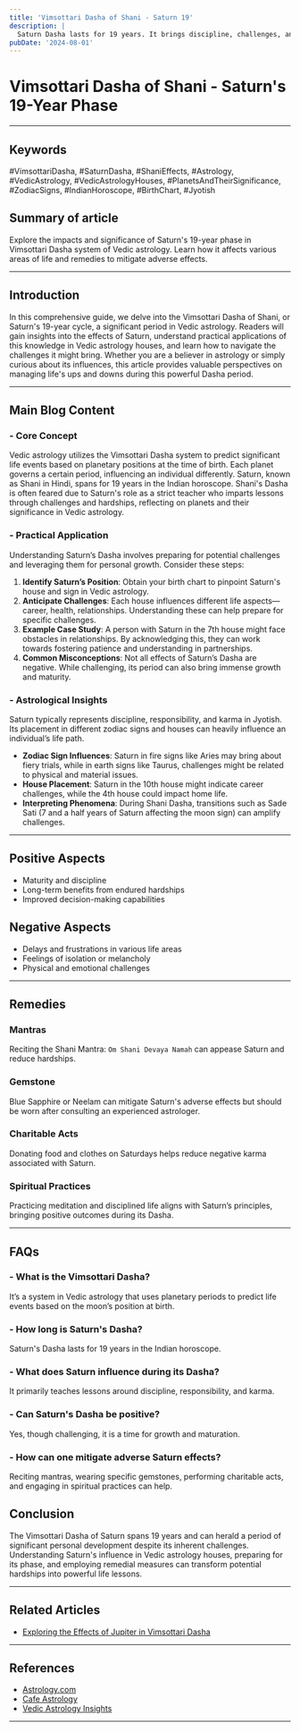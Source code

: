 ```yaml
---
title: 'Vimsottari Dasha of Shani - Saturn 19'
description: |
  Saturn Dasha lasts for 19 years. It brings discipline, challenges, and long-term rewards through hard work.
pubDate: '2024-08-01'
---
```


# Vimsottari Dasha of Shani - Saturn's 19-Year Phase

---

## Keywords 
#VimsottariDasha, #SaturnDasha, #ShaniEffects, #Astrology, #VedicAstrology, #VedicAstrologyHouses, #PlanetsAndTheirSignificance, #ZodiacSigns, #IndianHoroscope, #BirthChart, #Jyotish

## Summary of article
Explore the impacts and significance of Saturn's 19-year phase in Vimsottari Dasha system of Vedic astrology. Learn how it affects various areas of life and remedies to mitigate adverse effects.

---

## Introduction
In this comprehensive guide, we delve into the Vimsottari Dasha of Shani, or Saturn's 19-year cycle, a significant period in Vedic astrology. Readers will gain insights into the effects of Saturn, understand practical applications of this knowledge in Vedic astrology houses, and learn how to navigate the challenges it might bring. Whether you are a believer in astrology or simply curious about its influences, this article provides valuable perspectives on managing life's ups and downs during this powerful Dasha period.

---

## Main Blog Content

### - Core Concept
Vedic astrology utilizes the Vimsottari Dasha system to predict significant life events based on planetary positions at the time of birth. Each planet governs a certain period, influencing an individual differently. Saturn, known as Shani in Hindi, spans for 19 years in the Indian horoscope. Shani's Dasha is often feared due to Saturn's role as a strict teacher who imparts lessons through challenges and hardships, reflecting on planets and their significance in Vedic astrology.

### - Practical Application
Understanding Saturn’s Dasha involves preparing for potential challenges and leveraging them for personal growth. Consider these steps:
1. **Identify Saturn’s Position**: Obtain your birth chart to pinpoint Saturn's house and sign in Vedic astrology.
2. **Anticipate Challenges**: Each house influences different life aspects—career, health, relationships. Understanding these can help prepare for specific challenges.
3. **Example Case Study**: A person with Saturn in the 7th house might face obstacles in relationships. By acknowledging this, they can work towards fostering patience and understanding in partnerships.
4. **Common Misconceptions**: Not all effects of Saturn’s Dasha are negative. While challenging, its period can also bring immense growth and maturity.

### - Astrological Insights
Saturn typically represents discipline, responsibility, and karma in Jyotish. Its placement in different zodiac signs and houses can heavily influence an individual’s life path.
- **Zodiac Sign Influences**: Saturn in fire signs like Aries may bring about fiery trials, while in earth signs like Taurus, challenges might be related to physical and material issues.
- **House Placement**: Saturn in the 10th house might indicate career challenges, while the 4th house could impact home life.
- **Interpreting Phenomena**: During Shani Dasha, transitions such as Sade Sati (7 and a half years of Saturn affecting the moon sign) can amplify challenges.

---

## Positive Aspects
- Maturity and discipline
- Long-term benefits from endured hardships
- Improved decision-making capabilities

## Negative Aspects
- Delays and frustrations in various life areas
- Feelings of isolation or melancholy
- Physical and emotional challenges

---

## Remedies

### Mantras
Reciting the Shani Mantra: `Om Shani Devaya Namah` can appease Saturn and reduce hardships.

### Gemstone
Blue Sapphire or Neelam can mitigate Saturn's adverse effects but should be worn after consulting an experienced astrologer.

### Charitable Acts
Donating food and clothes on Saturdays helps reduce negative karma associated with Saturn.

### Spiritual Practices
Practicing meditation and disciplined life aligns with Saturn’s principles, bringing positive outcomes during its Dasha.

---

## FAQs 
### - What is the Vimsottari Dasha?
It’s a system in Vedic astrology that uses planetary periods to predict life events based on the moon’s position at birth.
### - How long is Saturn's Dasha?
Saturn's Dasha lasts for 19 years in the Indian horoscope.
### - What does Saturn influence during its Dasha?
It primarily teaches lessons around discipline, responsibility, and karma.
### - Can Saturn's Dasha be positive?
Yes, though challenging, it is a time for growth and maturation.
### - How can one mitigate adverse Saturn effects?
Reciting mantras, wearing specific gemstones, performing charitable acts, and engaging in spiritual practices can help.

## Conclusion
The Vimsottari Dasha of Saturn spans 19 years and can herald a period of significant personal development despite its inherent challenges. Understanding Saturn's influence in Vedic astrology houses, preparing for its phase, and employing remedial measures can transform potential hardships into powerful life lessons.

---

## Related Articles
- [Exploring the Effects of Jupiter in Vimsottari Dasha](link)

---

## References
- [Astrology.com](https://www.astrology.com)
- [Cafe Astrology](https://www.cafeastrology.com)
- [Vedic Astrology Insights](https://www.vedicastrologyinsights.com)

---